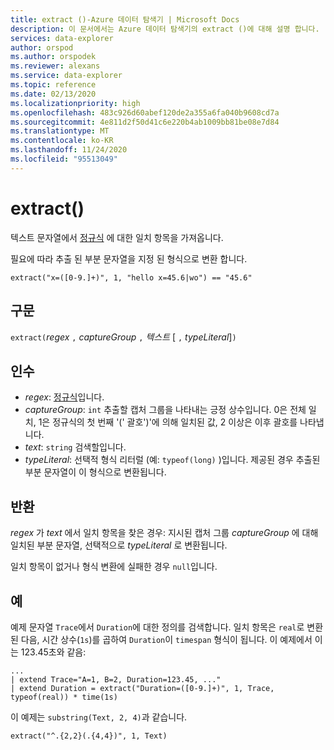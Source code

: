 ```yaml
---
title: extract ()-Azure 데이터 탐색기 | Microsoft Docs
description: 이 문서에서는 Azure 데이터 탐색기의 extract ()에 대해 설명 합니다.
services: data-explorer
author: orspod
ms.author: orspodek
ms.reviewer: alexans
ms.service: data-explorer
ms.topic: reference
ms.date: 02/13/2020
ms.localizationpriority: high
ms.openlocfilehash: 483c926d60abef120de2a355a6fa040b9608cd7a
ms.sourcegitcommit: 4e811d2f50d41c6e220b4ab1009bb81be08e7d84
ms.translationtype: MT
ms.contentlocale: ko-KR
ms.lasthandoff: 11/24/2020
ms.locfileid: "95513049"
---
```

# <a name="extract"></a>extract()

텍스트 문자열에서 [정규식](./re2.md) 에 대한 일치 항목을 가져옵니다. 

필요에 따라 추출 된 부분 문자열을 지정 된 형식으로 변환 합니다.

```kusto
extract("x=([0-9.]+)", 1, "hello x=45.6|wo") == "45.6"
```

## <a name="syntax"></a>구문

`extract(`*regex* `,` *captureGroup* `,` *텍스트* [ `,` *typeLiteral*]`)`

## <a name="arguments"></a>인수

* *regex*: [정규식](./re2.md)입니다.
* *captureGroup*: `int` 추출할 캡처 그룹을 나타내는 긍정 상수입니다. 0은 전체 일치, 1은 정규식의 첫 번째 '(' 괄호')'에 의해 일치된 값, 2 이상은 이후 괄호를 나타냅니다.
* *text*: `string` 검색할입니다.
* *typeLiteral*: 선택적 형식 리터럴 (예: `typeof(long)` )입니다. 제공된 경우 추출된 부분 문자열이 이 형식으로 변환됩니다. 

## <a name="returns"></a>반환

*regex* 가 *text* 에서 일치 항목을 찾은 경우: 지시된 캡처 그룹 *captureGroup* 에 대해 일치된 부분 문자열, 선택적으로 *typeLiteral* 로 변환됩니다.

일치 항목이 없거나 형식 변환에 실패한 경우 `null`입니다. 

## <a name="examples"></a>예

예제 문자열 `Trace`에서 `Duration`에 대한 정의를 검색합니다. 일치 항목은 `real`로 변환된 다음, 시간 상수(`1s`)를 곱하여 `Duration`이 `timespan` 형식이 됩니다. 이 예제에서 이는 123.45초와 같음:

```kusto
...
| extend Trace="A=1, B=2, Duration=123.45, ..."
| extend Duration = extract("Duration=([0-9.]+)", 1, Trace, typeof(real)) * time(1s) 
```

이 예제는 `substring(Text, 2, 4)`과 같습니다.

```kusto
extract("^.{2,2}(.{4,4})", 1, Text)
```